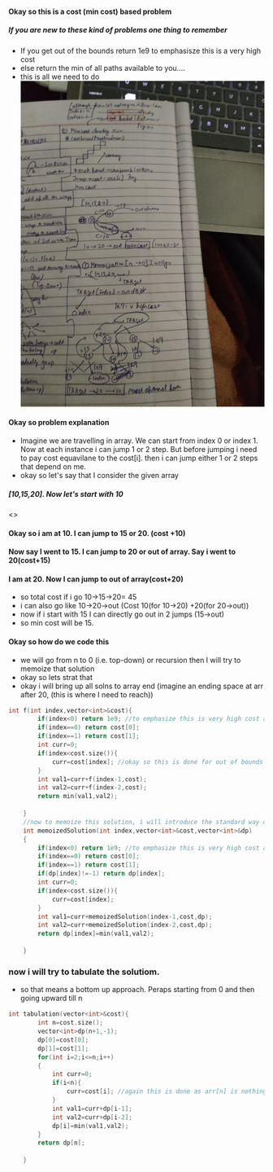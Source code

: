 #### Okay so this is a cost (min cost) based problem
##### If you are new to these kind of problems one thing to remember
- If you get out of the bounds return 1e9 to emphasisze this is a very high cost
- else return the min of all paths available to you....
- this is all we need to do
![cost](2_costClimbStair.jpg)
#### Okay so problem explanation
- Imagine we are travelling in array. We can start from index 0 or index 1. Now at each instance i can jump 1 or 2 step. But before jumping i need to pay cost equavilane to the cost[i]. then i can jump either 1 or 2 steps that depend on me. 
- okay so let's say that I consider the given array
##### [10,15,20]. Now let's start with 10 <br>
<>
#### Okay so i am at 10. I can jump to 15 or 20. (cost +10)
#### Now say I went to 15. I can jump to 20 or out of array. Say i went to 20(cost+15)
#### I am at 20. Now I can jump to out of array(cost+20)
- so total cost if i go 10->15->20= 45
- i can also go like 10->20->out (Cost 10(for 10->20) +20(for 20->out))
- now if i start with 15 I can directly go out in 2 jumps (15->out)
- so min cost will be 15. 

#### Okay so how do we code this
- we will go from n to 0 (i.e. top-down) or recursion then I will try to memoize that solution
- okay so lets strat that
- okay i will bring up all solns to array end (imagine an ending space at arr after 20, (this is where I need to reach))
```cpp
int f(int index,vector<int>&cost){
        if(index<0) return 1e9; //to emphasize this is very high cost and this route shouldnt be taken
        if(index==0) return cost[0];
        if(index==1) return cost[1];
        int curr=0;
        if(index<cost.size()){
            curr=cost[index]; //okay so this is done for out of bounds as i am accumulating till n and not n-1. also arr[n] is nothing
        }
        int val1=curr+f(index-1,cost);
        int val2=curr+f(index-2,cost);
        return min(val1,val2);
        
    }
    //now to memoize this solution, i will introduce the standard way of dp
    int memoizedSolution(int index,vector<int>&cost,vector<int>&dp)
    {
        if(index<0) return 1e9; //to emphasize this is very high cost and this route shouldnt be taken
        if(index==0) return cost[0];
        if(index==1) return cost[1];
        if(dp[index]!=-1) return dp[index];
        int curr=0;
        if(index<cost.size()){
            curr=cost[index];
        }
        int val1=curr+memoizedSolution(index-1,cost,dp);
        int val2=curr+memoizedSolution(index-2,cost,dp);
        return dp[index]=min(val1,val2);

    }

```

### now i will try to tabulate the solutiom.
- so that means a bottom up approach. Peraps starting from 0 and then going upward till n
```cpp
int tabulation(vector<int>&cost){
        int n=cost.size();
        vector<int>dp(n+1,-1);
        dp[0]=cost[0];
        dp[1]=cost[1];
        for(int i=2;i<=n;i++)
        {
            int curr=0;
            if(i<n){
                curr=cost[i]; //again this is done as arr[n] is nothing I need to react there from prev steps, so cost only for those prev steps
            }
            int val1=curr+dp[i-1];
            int val2=curr+dp[i-2];
            dp[i]=min(val1,val2);
        }
        return dp[n];

    }
```
